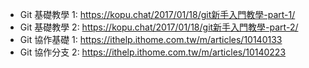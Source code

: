 * Git 基礎教學 1:  https://kopu.chat/2017/01/18/git新手入門教學-part-1/
* Git 基礎教學 2: https://kopu.chat/2017/01/18/git新手入門教學-part-2/
* Git 協作基礎 1: https://ithelp.ithome.com.tw/m/articles/10140133
* Git 協作分支 2: https://ithelp.ithome.com.tw/m/articles/10140223
